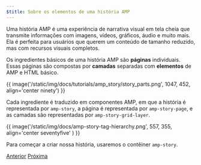 ```yaml
---
$title: Sobre os elementos de uma história AMP
---
```


Uma história AMP é uma experiência de narrativa visual em tela cheia que transmite informações com imagens, vídeos, gráficos, áudio e muito mais. Ela é perfeita para usuários que querem um conteúdo de tamanho reduzido, mas com recursos visuais completos.  

Os ingredientes básicos de uma história AMP são **páginas** individuais. Essas páginas são compostas por **camadas** separadas com **elementos** de AMP e HTML básico.

{{ image('/static/img/docs/tutorials/amp_story/story_parts.png', 1047, 452, align='center ninety') }}

Cada ingrediente é traduzido em componentes AMP, em que a história é representada por `amp-story`, a página é representada por `amp-story-page`, e as camadas são representadas por `amp-story-grid-layer`.

{{ image('/static/img/docs/amp-story-tag-hierarchy.png', 557, 355, align='center seventyfive' ) }}

Para começar a criar nossa história, usaremos o contêiner `amp-story`.

<div class="prev-next-buttons">
  <a class="button prev-button" href="{{g.doc('/content/docs/getting_started/visual_story/setting_up.md', locale=doc.locale).url.path}}"><span class="arrow-prev">Anterior</span></a>
  <a class="button next-button" href="{{g.doc('/content/docs/getting_started/visual_story/start_story.md', locale=doc.locale).url.path}}"><span class="arrow-next">Próxima</span></a>
</div>
